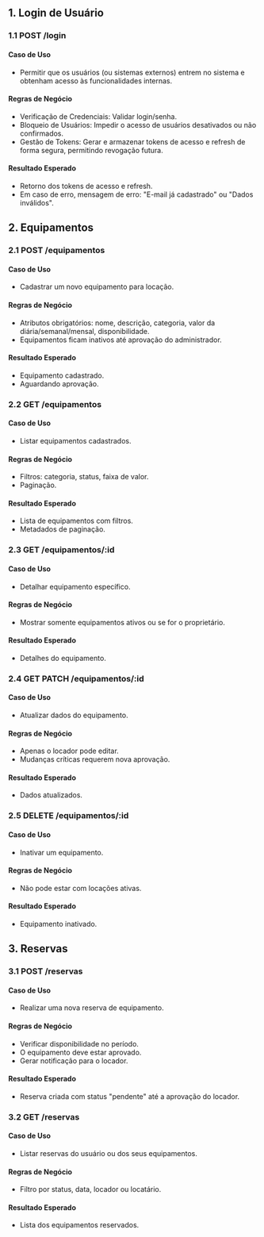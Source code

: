 ## 1. Login de Usuário

### 1.1 POST /login 

#### Caso de Uso
- Permitir que os usuários (ou sistemas externos) entrem no sistema e obtenham acesso às funcionalidades internas.

#### Regras de Negócio
- Verificação de Credenciais: Validar login/senha.
- Bloqueio de Usuários:  Impedir o acesso de usuários desativados ou não confirmados.
- Gestão de Tokens: Gerar e armazenar tokens de acesso e refresh de forma segura, permitindo revogação futura.

#### Resultado Esperado
- Retorno dos tokens de acesso e refresh.
- Em caso de erro, mensagem de erro: "E-mail já cadastrado" ou "Dados inválidos".

## 2. Equipamentos

### 2.1 POST /equipamentos

#### Caso de Uso
- Cadastrar um novo equipamento para locação.

#### Regras de Negócio
- Atributos obrigatórios: nome, descrição, categoria, valor da diária/semanal/mensal, disponibilidade.
- Equipamentos ficam inativos até aprovação do administrador.

#### Resultado Esperado
- Equipamento cadastrado.
- Aguardando aprovação.


### 2.2 GET  /equipamentos

#### Caso de Uso
- Listar equipamentos cadastrados.

#### Regras de Negócio
- Filtros: categoria, status, faixa de valor.
- Paginação.

#### Resultado Esperado
- Lista de equipamentos com filtros.
- Metadados de paginação.


### 2.3 GET /equipamentos/:id

#### Caso de Uso
- Detalhar equipamento específico.

#### Regras de Negócio
- Mostrar somente equipamentos ativos ou se for o proprietário.

#### Resultado Esperado
- Detalhes do equipamento.


### 2.4 GET  PATCH /equipamentos/:id

#### Caso de Uso
- Atualizar dados do equipamento.

#### Regras de Negócio
- Apenas o locador pode editar.
- Mudanças críticas requerem nova aprovação.

#### Resultado Esperado
- Dados atualizados.


### 2.5 DELETE /equipamentos/:id

#### Caso de Uso
- Inativar um equipamento.

#### Regras de Negócio
- Não pode estar com locações ativas.

#### Resultado Esperado
- Equipamento inativado.

## 3. Reservas

### 3.1 POST /reservas

#### Caso de Uso
- Realizar uma nova reserva de equipamento.

#### Regras de Negócio
- Verificar disponibilidade no período.
- O equipamento deve estar aprovado.
- Gerar notificação para o locador.

#### Resultado Esperado
- Reserva criada com status "pendente" até a aprovação do locador.

### 3.2 GET /reservas

#### Caso de Uso
- Listar reservas do usuário ou dos seus equipamentos.

#### Regras de Negócio
- Filtro por status, data, locador ou locatário.

#### Resultado Esperado
- Lista dos equipamentos reservados.




